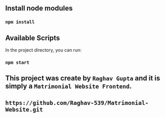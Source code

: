 
## Install node modules 

### `npm install`

## Available Scripts

In the project directory, you can run:

### `npm start`


## This project was create by `Raghav Gupta` and it is simply a `Matrimonial Website Frontend`. 

## `https://github.com/Raghav-539/Matrimonial-Website.git`